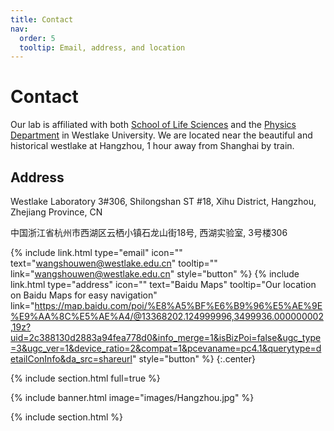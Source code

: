 ```yaml
---
title: Contact
nav:
  order: 5
  tooltip: Email, address, and location
---
```


# <i class="fas fa-envelope"></i>Contact

Our lab is affiliated with both [School of Life Sciences](https://en.westlake.edu.cn/faculty/shouwen-wang.html) and the [Physics Department](https://science.westlake.edu.cn/Our_Faculty/Our_Faculty_1/202212/t20221213_24440.shtml) in Westlake University. We are located near the beautiful and historical westlake at Hangzhou, 1 hour away from Shanghai by train. 

## Address
Westlake Laboratory 3#306, Shilongshan ST #18, Xihu District, Hangzhou, Zhejiang Province, CN

中国浙江省杭州市西湖区云栖小镇石龙山街18号, 西湖实验室, 3号楼306

{%
  include link.html
  type="email"
  icon=""
  text="wangshouwen@westlake.edu.cn"
  tooltip=""
  link="wangshouwen@westlake.edu.cn"
  style="button"
%}
{%
  include link.html
  type="address"
  icon=""
  text="Baidu Maps"
  tooltip="Our location on Baidu Maps for easy navigation"
  link="https://map.baidu.com/poi/%E8%A5%BF%E6%B9%96%E5%AE%9E%E9%AA%8C%E5%AE%A4/@13368202.124999996,3499936.000000002,19z?uid=2c388130d2883a94fea778d0&info_merge=1&isBizPoi=false&ugc_type=3&ugc_ver=1&device_ratio=2&compat=1&pcevaname=pc4.1&querytype=detailConInfo&da_src=shareurl"
  style="button"
%}
{:.center}




{% include section.html full=true %}

{% include banner.html image="images/Hangzhou.jpg" %}

{% include section.html %}



